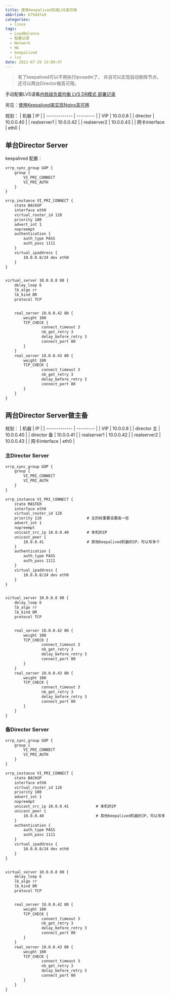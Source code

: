 ```yaml
---
title: 使用keepalived完成LVS高可用
abbrlink: 675d47a9
categories:
  - linux
tags:
  - LoadBalance
  - 配置记录
  - Network
  - HA
  - keepalived
  - lvs
date: 2022-07-29 13:09:47
---
```


> 有了keepalived可以不用执行ipvsadm了， 并且可以实现自动剔除节点，还可以两台Director做高可用。

手动配置LVS请看[内核级负载均衡 LVS DR模式 部署记录](/posts/5fdc91d7)

另见：[使用Keepalived来实现Nginx高可用](/posts/0cebb8ae)

规划：
| 机器          | IP        |
| ------------- | --------- |
| VIP           | 10.0.0.8  |
| director      | 10.0.0.40 |
| realserver1   | 10.0.0.42 |
| realserver2   | 10.0.0.43 |
| 网卡interface | eth0      |

## 单台Director Server

keepalived 配置：

```txt
vrrp_sync_group GOP {
    group {
        VI_PRI_CONNECT
        VI_PRI_AUTH
    }
}

vrrp_instance VI_PRI_CONNECT {
    state BACKUP
    interface eth0
    virtual_router_id 128
    priority 100
    advert_int 1
    nopreempt
    authentication {
        auth_type PASS
        auth_pass 1111
    }
    virtual_ipaddress {
        10.0.0.8/24 dev eth0
    }
}


virtual_server 10.0.0.8 80 {
    delay_loop 6
    lb_algo rr
    lb_kind DR
    protocol TCP


    real_server 10.0.0.42 80 {
        weight 100
        TCP_CHECK {
                connect_timeout 3
                nb_get_retry 3
                delay_before_retry 3
                connect_port 80
        }
    }
    real_server 10.0.0.43 80 {
        weight 100
        TCP_CHECK {
                connect_timeout 3
                nb_get_retry 3
                delay_before_retry 3
                connect_port 80
        }
    }
}
```

## 两台Director Server做主备

规划：
| 机器          | IP        |
| ------------- | --------- |
| VIP           | 10.0.0.8  |
| director 主   | 10.0.0.40 |
| director 备   | 10.0.0.41 |
| realserver1   | 10.0.0.42 |
| realserver2   | 10.0.0.43 |
| 网卡interface | eth0      |

### 主Director Server

```txt
vrrp_sync_group GOP {
    group {
        VI_PRI_CONNECT
        VI_PRI_AUTH
    }
}

vrrp_instance VI_PRI_CONNECT {
    state MASTER
    interface eth0
    virtual_router_id 128
    priority 110                    # 主的权重要设置高一些
    advert_int 1
    nopreempt
    unicast_src_ip 10.0.0.40        # 本机的IP
    unicast_peer {
        10.0.0.41                   # 其他Keepalived机器的IP，可以写多个
    }
    authentication {
        auth_type PASS
        auth_pass 1111
    }
    virtual_ipaddress {
        10.0.0.8/24 dev eth0
    }
}


virtual_server 10.0.0.8 80 {
    delay_loop 6
    lb_algo rr
    lb_kind DR
    protocol TCP


    real_server 10.0.0.42 80 {
        weight 100
        TCP_CHECK {
                connect_timeout 3
                nb_get_retry 3
                delay_before_retry 3
                connect_port 80
        }
    }
    real_server 10.0.0.43 80 {
        weight 100
        TCP_CHECK {
                connect_timeout 3
                nb_get_retry 3
                delay_before_retry 3
                connect_port 80
        }
    }
}
```

### 备Director Server

```txt
vrrp_sync_group GOP {
    group {
        VI_PRI_CONNECT
        VI_PRI_AUTH
    }
}

vrrp_instance VI_PRI_CONNECT {
    state BACKUP
    interface eth0
    virtual_router_id 128
    priority 100
    advert_int 1
    nopreempt
    unicast_src_ip 10.0.0.41            # 本机的IP
    unicast_peer {
        10.0.0.40                       # 其他Keepalived机器的IP，可以写多个
    }
    authentication {
        auth_type PASS
        auth_pass 1111
    }
    virtual_ipaddress {
        10.0.0.8/24 dev eth0
    }
}


virtual_server 10.0.0.8 80 {
    delay_loop 6
    lb_algo rr
    lb_kind DR
    protocol TCP


    real_server 10.0.0.42 80 {
        weight 100
        TCP_CHECK {
                connect_timeout 3
                nb_get_retry 3
                delay_before_retry 3
                connect_port 80
        }
    }
    real_server 10.0.0.43 80 {
        weight 100
        TCP_CHECK {
                connect_timeout 3
                nb_get_retry 3
                delay_before_retry 3
                connect_port 80
        }
    }
}
```
